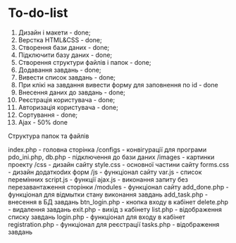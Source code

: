 # To-do-list
1. Дизайн і макети - done;
2. Верстка HTML&CSS - done;
3. Створення бази даних - done;
4. Підключити базу даних - done;
4. Створення структури файлів і папок - done;
5. Додавання завдань - done;
6. Вивести список завдань - done;
7. При клікі на завдання вивести форму для заповнення по id - done
8. Внесення даних до завдань - done;
9. Реєстрація користувача - done;
10. Авторизація користувача - done;
11. Сортування - done;
12. Ajax - 50% done

Структура папок та файлів

index.php - головна сторінка
/configs - конвігурації для програми
    pdo_ini.php, db.php - підключення до бази даних
/images - картинки проекту
/css - дизайн сайту
    style.css - основної частини сайту
    forms.css - дизайн додаткоdих форм
/js - функціонал сайту
    var.js - список перемінних
    script.js - функції
    ajax.js - виконання запиту без перезавантаження сторінки
/modules - функціонал сайту
    add_done.php - функціонал для відмытки стану виконання завдань
    add_task.php - внесення в БД завдань
    btn_login.php - кнопка входу в кабінет
    delete.php - видалення завдань
    exit.php - вихід з кабінету
    list.php - відображення списку завдань
    login.php - функціонал для входу в кабінет
    registration.php - функціонал для реєстрації
    tasks.php - відображення завдань
